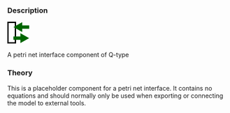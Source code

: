 ### Description
![PetriNetInterfaceQ picture](PetriNetInterfaceQ.svg)

A petri net interface component of Q-type

### Theory
This is a placeholder component for a petri net interface. It contains no equations and should normally only be used when exporting or connecting the model to external tools.
